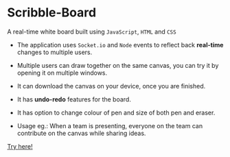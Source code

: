 # Scribble-Board
A real-time white board built using `JavaScript`, `HTML` and `CSS`
* The application uses `Socket.io` and `Node` events to reflect back **real-time** changes to multiple users.
* Multiple users can draw together on the same canvas, you can try it by opening it on multiple windows.
* It can download the canvas on your device, once you are finished.
* It has **undo-redo** features for the board.
* It has option to change colour of pen and size of both pen and eraser.

* Usage eg.: When a team is presenting, everyone on the team can contribute on the canvas while sharing ideas.

[Try here!](https://sharedwhiteboard.onrender.com/)
